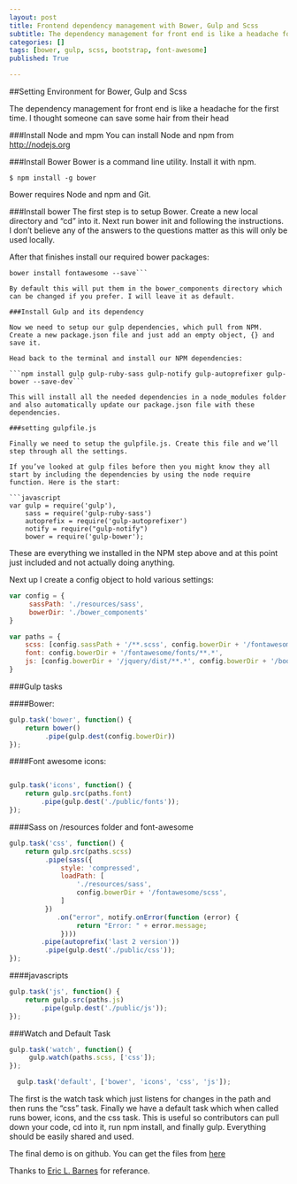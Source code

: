 ```yaml
---
layout: post
title: Frontend dependency management with Bower, Gulp and Scss
subtitle: The dependency management for front end is like a headache for the first time. I thought someone can save some hair from their head
categories: []
tags: [bower, gulp, scss, bootstrap, font-awesome]
published: True

---
```


##Setting Environment for Bower, Gulp and Scss

The dependency management for front end is like a headache for the first time. I thought someone can save some hair from their head

###Install Node and mpm
You can install Node and npm from http://nodejs.org

###Install Bower
Bower is a command line utility. Install it with npm.

```$ npm install -g bower```

Bower requires Node and npm and Git.

###Install bower
The first step is to setup Bower. Create a new local directory and “cd” into it. Next run bower init and following the instructions. I don’t believe any of the answers to the questions matter as this will only be used locally.

After that finishes install our required bower packages:

```bower install bootstrap-sass-official --save  
bower install fontawesome --save```

By default this will put them in the bower_components directory which can be changed if you prefer. I will leave it as default.

###Install Gulp and its dependency

Now we need to setup our gulp dependencies, which pull from NPM. Create a new package.json file and just add an empty object, {} and save it.

Head back to the terminal and install our NPM dependencies:

```npm install gulp gulp-ruby-sass gulp-notify gulp-autoprefixer gulp-bower --save-dev```

This will install all the needed dependencies in a node_modules folder and also automatically update our package.json file with these dependencies.

###setting gulpfile.js

Finally we need to setup the gulpfile.js. Create this file and we’ll step through all the settings.

If you’ve looked at gulp files before then you might know they all start by including the dependencies by using the node require function. Here is the start:

```javascript
var gulp = require('gulp'),     
    sass = require('gulp-ruby-sass') 
    autoprefix = require('gulp-autoprefixer') 
    notify = require("gulp-notify") 
    bower = require('gulp-bower');
```

These are everything we installed in the NPM step above and at this point just included and not actually doing anything.

Next up I create a config object to hold various settings:

```javascript
var config = {
     sassPath: './resources/sass',
     bowerDir: './bower_components' 
}

var paths = {
    scss: [config.sassPath + '/**.scss', config.bowerDir + '/fontawesome/scss/font-awesome.scss'],
    font: config.bowerDir + '/fontawesome/fonts/**.*',
    js: [config.bowerDir + '/jquery/dist/**.*', config.bowerDir + '/bootstrap-sass-official/assets/javascripts/bootstrap.js']
}
```

###Gulp tasks

####Bower:
```javascript
gulp.task('bower', function() { 
    return bower()
         .pipe(gulp.dest(config.bowerDir)) 
});
```

####Font awesome icons:
```javascript

gulp.task('icons', function() { 
    return gulp.src(paths.font) 
        .pipe(gulp.dest('./public/fonts')); 
});
```

####Sass on /resources folder and font-awesome

```javascript
gulp.task('css', function() { 
    return gulp.src(paths.scss)
         .pipe(sass({
             style: 'compressed',
             loadPath: [
                 './resources/sass',
                 config.bowerDir + '/fontawesome/scss',
             ]
         }) 
            .on("error", notify.onError(function (error) {
                 return "Error: " + error.message;
             }))) 
        .pipe(autoprefix('last 2 version'))
         .pipe(gulp.dest('./public/css')); 
});
```

####javascripts

```javascript
gulp.task('js', function() { 
    return gulp.src(paths.js)
        .pipe(gulp.dest('./public/js')); 
});
```

###Watch and Default Task

```javascript
gulp.task('watch', function() {
     gulp.watch(paths.scss, ['css']); 
});

  gulp.task('default', ['bower', 'icons', 'css', 'js']);
```

The first is the watch task which just listens for changes in the path and then runs the “css” task. Finally we have a default task which when called runs bower, icons, and the css task. This is useful so contributors can pull down your code, cd into it, run npm install, and finally gulp. Everything should be easily shared and used.


The final demo is on github. You can get the files from [here][github-demoling]

Thanks to [Eric L. Barnes][eric-bloglink] for referance.

[eric-bloglink]: http://ericlbarnes.com/setting-gulp-bower-bootstrap-sass-fontawesome/
[github-demoling]: https://github.com/lckamal/bower-gulp-scss 